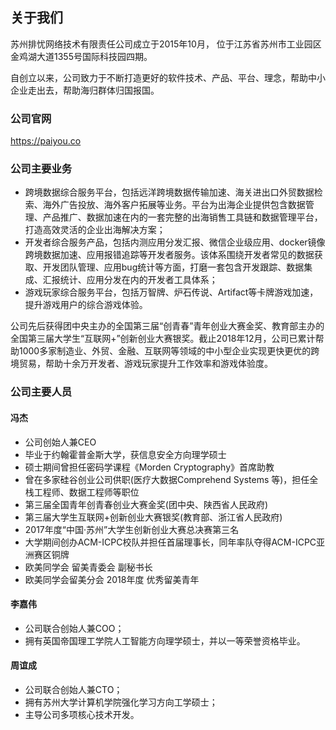 ## 关于我们

苏州排忧网络技术有限责任公司成立于2015年10月， 位于江苏省苏州市工业园区金鸡湖大道1355号国际科技园四期。

自创立以来，公司致力于不断打造更好的软件技术、产品、平台、理念，帮助中小企业走出去，帮助海归群体归国报国。

### 公司官网
https://paiyou.co

### 公司主要业务

* 跨境数据综合服务平台，包括远洋跨境数据传输加速、海关进出口外贸数据检索、海外广告投放、海外客户拓展等业务。平台为出海企业提供包含数据管理、产品推广、数据加速在内的一套完整的出海销售工具链和数据管理平台，打造高效灵活的企业出海解决方案；
* 开发者综合服务产品，包括内测应用分发汇报、微信企业级应用、docker镜像跨境数据加速、应用报错追踪等开发者服务。该体系围绕开发者常见的数据获取、开发团队管理、应用bug统计等方面，打磨一套包含开发跟踪、数据集成、汇报统计、应用分发在内的开发者工具体系；
* 游戏玩家综合服务平台，包括万智牌、炉石传说、Artifact等卡牌游戏加速，提升游戏用户的综合游戏体验。

公司先后获得团中央主办的全国第三届“创青春”青年创业大赛金奖、教育部主办的全国第三届大学生“互联网+”创新创业大赛银奖。截止2018年12月，公司已累计帮助1000多家制造业、外贸、金融、互联网等领域的中小型企业实现更快更优的跨境贸易，帮助十余万开发者、游戏玩家提升工作效率和游戏体验度。

### 公司主要人员

#### 冯杰
  * 公司创始人兼CEO
  * 毕业于约翰霍普金斯大学，获信息安全方向理学硕士
  * 硕士期间曾担任密码学课程《Morden Cryptography》首席助教
  * 曾在多家硅谷创业公司供职(医疗大数据Comprehend Systems 等)，担任全栈工程师、数据工程师等职位
  * 第三届全国青年创青春创业大赛金奖(团中央、陕西省人民政府)
  * 第三届大学生互联网+创新创业大赛银奖(教育部、浙江省人民政府)
  * 2017年度“中国·苏州”大学生创新创业大赛总决赛第三名
  * 大学期间创办ACM-ICPC校队并担任首届理事长，同年率队夺得ACM-ICPC亚洲赛区铜牌
  * 欧美同学会 留美青委会 副秘书长
  * 欧美同学会留美分会 2018年度 优秀留美青年

#### 李嘉伟
  * 公司联合创始人兼COO；
  * 拥有英国帝国理工学院人工智能方向理学硕士，并以一等荣誉资格毕业。

#### 周谊成
  * 公司联合创始人兼CTO；
  * 拥有苏州大学计算机学院强化学习方向工学硕士；
  * 主导公司多项核心技术开发。
